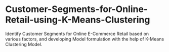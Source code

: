 # Customer-Segments-for-Online-Retail-using-K-Means-Clustering
Identify Customer Segments for Online E-Commerce Retail based on various factors, and developing Model formulation with the help of K-Means Clustering Model.
